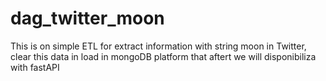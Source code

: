 # dag_twitter_moon
This is on simple ETL for extract information with string moon in Twitter, clear this data in load in mongoDB platform that aftert we will disponibiliza with fastAPI 
